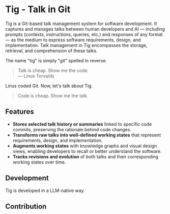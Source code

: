 # Tig - Talk in Git

Tig is a Git-based talk management system for software development.
It captures and manages talks between human developers and AI — including prompts (contexts, instructions, queries, etc.) and responses of any format — as the medium to express software requirements, design, and implementation.
Talk management in Tig encompasses the storage, retrieval, and comprehension of these talks.

The name "tig" is simply "git" spelled in reverse.

> Talk is cheap. Show me the code.  
> — Linus Torvalds

Linus coded Git. Now, let's talk about Tig.

> Code is cheap. Show me the talk.

## Features

- **Stores selected talk history or summaries** linked to specific code commits, preserving the rationale behind code changes.
- **Transforms raw talks into well-defined working states** that represent requirements, design, and implementation.
-	**Augments working states** with knowledge graphs and visual design views, enabling developers to recall or better understand the software.
- **Tracks revisions and evolution** of both talks and their corresponding working states over time.

## Development

Tig is developed in a LLM-native way.

## Contribution
